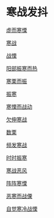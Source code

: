 # 寒战发抖[虚而寒慄](https://www.gmzyjc.com/search/result?wd=虚而寒慄)[寒战](https://www.gmzyjc.com/search/result?wd=寒战)[战慄](https://www.gmzyjc.com/search/result?wd=战慄)[阳部振寒而热](https://www.gmzyjc.com/search/result?wd=阳部振寒而热)[寒栗而振](https://www.gmzyjc.com/search/result?wd=寒栗而振)[振寒](https://www.gmzyjc.com/search/result?wd=振寒)[寒慄而战动](https://www.gmzyjc.com/search/result?wd=寒慄而战动)[欠伸寒战](https://www.gmzyjc.com/search/result?wd=欠伸寒战)[数栗](https://www.gmzyjc.com/search/result?wd=数栗)[频发寒战](https://www.gmzyjc.com/search/result?wd=频发寒战)[时时振寒](https://www.gmzyjc.com/search/result?wd=时时振寒)[寒战恶风](https://www.gmzyjc.com/search/result?wd=寒战恶风)[阵阵寒慄](https://www.gmzyjc.com/search/result?wd=阵阵寒慄)[恶寒而战傈](https://www.gmzyjc.com/search/result?wd=恶寒而战傈)[自觉寒冷战慄](https://www.gmzyjc.com/search/result?wd=自觉寒冷战慄)